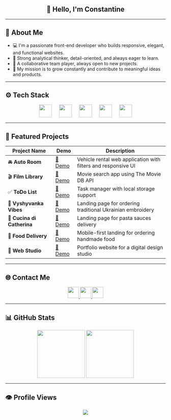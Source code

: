 <h2 align="center">👋 Hello, I'm Constantine</h2>

---

## 🧠 About Me

- 💻 I'm a passionate front-end developer who builds responsive, elegant, and functional websites.
- 🧠 Strong analytical thinker, detail-oriented, and always eager to learn.
- 🤝 A collaborative team player, always open to new projects.
- 🚀 My mission is to grow constantly and contribute to meaningful ideas and products.

---

## ⚙️ Tech Stack

<div align="center">
  <img src="https://cdn.jsdelivr.net/gh/devicons/devicon/icons/react/react-original.svg" height="40" />
  <img width="15" />
  <img src="https://cdn.jsdelivr.net/gh/devicons/devicon/icons/typescript/typescript-original.svg" height="40" />
  <img width="15" />
  <img src="https://cdn.jsdelivr.net/gh/devicons/devicon/icons/javascript/javascript-original.svg" height="40" />
  <img width="15" />
  <img src="https://cdn.jsdelivr.net/gh/devicons/devicon/icons/html5/html5-original.svg" height="40" />
  <img width="15" />
  <img src="https://cdn.jsdelivr.net/gh/devicons/devicon/icons/css3/css3-original.svg" height="40" />
</div>

---

## 🌟 Featured Projects

| Project Name | Demo | Description |
|--------------|------|-------------|
| 🚘 **Auto Room** | [🔗 Demo](https://constantinekobushka.github.io/auto-room) | Vehicle rental web application with filters and responsive UI |
| 🎬 **Film Library** | [🔗 Demo](https://constantinekobushka.github.io/film-library) | Movie search app using The Movie DB API |
| ✅ **ToDo List** | [🔗 Demo](https://constantinekobushka.github.io/todo-list-js) | Task manager with local storage support |
| 🧵 **Vyshyvanka Vibes** | [🔗 Demo](https://constantinekobushka.github.io/vyshyvanka-vibes) | Landing page for ordering traditional Ukrainian embroidery |
| 🍝 **Cucina di Catherina** | [🔗 Demo](https://constantinekobushka.github.io/cucina-di-catherina) | Landing page for pasta sauces delivery |
| 🛒 **Food Delivery** | [🔗 Demo](https://constantinekobushka.github.io/food-delivery) | Mobile-first landing for ordering handmade food |
| 💼 **Web Studio** | [🔗 Demo](https://constantinekobushka.github.io/web-studio) | Portfolio website for a digital design studio |

---

## 🌐 Contact Me

<div align="center">
  <a href="https://t.me/constantine_kobushka" target="_blank">
    <img src="https://img.shields.io/badge/Telegram-2CA5E0?style=for-the-badge&logo=telegram&logoColor=white" height="35" />
  </a>
  <a href="https://www.linkedin.com/in/constantine-kobushka" target="_blank">
    <img src="https://img.shields.io/badge/LinkedIn-0077B5?style=for-the-badge&logo=linkedin&logoColor=white" height="35" />
  </a>
  <a href="mailto:kobushkaconstantine@gmail.com" target="_blank">
    <img src="https://img.shields.io/badge/Gmail-D14836?style=for-the-badge&logo=gmail&logoColor=white" height="35" />
  </a>
</div>

---

## 📊 GitHub Stats

<div align="center">
  <img src="https://github-readme-stats.vercel.app/api?username=ConstantineKobushka&show_icons=true&count_private=true&hide_border=false&theme=default" height="150" />
  <img src="https://github-readme-stats.vercel.app/api/top-langs/?username=ConstantineKobushka&layout=compact&hide_border=false&theme=default" height="150" />
</div>

---

## 👁️ Profile Views

<div align="center">
  <img src="https://profile-counter.glitch.me/ConstantineKobushka/count.svg" />
</div>
